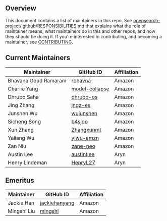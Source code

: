 ## Overview

This document contains a list of maintainers in this repo. See [opensearch-project/.github/RESPONSIBILITIES.md](https://github.com/opensearch-project/.github/blob/main/RESPONSIBILITIES.md#maintainer-responsibilities) that explains what the role of maintainer means, what maintainers do in this and other repos, and how they should be doing it. If you're interested in contributing, and becoming a maintainer, see [CONTRIBUTING](CONTRIBUTING.md).

## Current Maintainers

| Maintainer           | GitHub ID                                           | Affiliation |
|----------------------|-----------------------------------------------------|-------------|
| Bhavana Goud Ramaram | [rbhavna](https://github.com/rbhavna)               | Amazon      |
| Charlie Yang         | [model-collapse](https://github.com/model-collapse) | Amazon      |
| Dhrubo Saha          | [dhrubo-os](https://github.com/dhrubo-os)           | Amazon      |
| Jing Zhang           | [jngz-es](https://github.com/jngz-es)               | Amazon      |
| Junshen Wu           | [wujunshen](https://github.com/wujunshen)           | Amazon      |
| Sicheng Song         | [b4sjoo](https://github.com/b4sjoo)                 | Amazon      |
| Xun Zhang            | [Zhangxunmt](https://github.com/Zhangxunmt)         | Amazon      |
| Yaliang Wu           | [ylwu-amzn](https://github.com/ylwu-amzn)           | Amazon      |
| Zan Niu              | [zane-neo](https://github.com/zane-neo)             | Amazon      |
| Austin Lee           | [austintlee](https://github.com/austintlee)         | Aryn        |
| Henry Lindeman       | [HenryL27](https://github.com/HenryL27)             | Aryn        |

## Emeritus

| Maintainer  | GitHub ID                                         | Affiliation |
| ----------- | ------------------------------------------------- | ----------- |
| Jackie Han  | [jackiehanyang](https://github.com/jackiehanyang) | Amazon      |
| Mingshi Liu | [mingshl](https://github.com/mingshl)             | Amazon      |